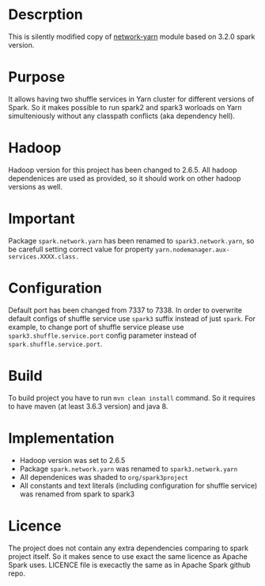 # Descrption
This is silently modified copy of [network-yarn](https://github.com/apache/spark/tree/v3.2.0/common/network-yarn) module based on 3.2.0 spark version.

# Purpose
It allows having two shuffle services in Yarn cluster for different versions of Spark. So it makes possible to run spark2 and spark3 worloads on Yarn simulteniously without any classpath conflicts (aka dependency hell).

# Hadoop
Hadoop version for this project has been changed to 2.6.5.
All hadoop dependenices are used as provided, so it should work on other hadoop versions as well.

# Important
Package `spark.network.yarn` has been renamed to `spark3.network.yarn`, so be carefull setting correct value for property `yarn.nodemanager.aux-services.XXXX.class.`

# Configuration
Default port has been changed from 7337 to 7338.
In order to overwrite default configs of shuffle service use `spark3` suffix instead of just `spark`. For example, to change port of shuffle service please use `spark3.shuffle.service.port` config parameter instead of `spark.shuffle.service.port`.

# Build
To build project you have to run `mvn clean install` command.
So it requires to have maven (at least 3.6.3 version) and java 8.

# Implementation
- Hadoop version was set to 2.6.5
- Package `spark.network.yarn` was renamed to `spark3.network.yarn`
- All dependenices was shaded to `org/spark3project`
- All constants and text literals (including configuration for shuffle service) was renamed from spark to spark3

# Licence
The project does not contain any extra dependencies comparing to spark project itself.
So it makes sence to use exact the same licence as Apache Spark uses.
LICENCE file is execactly the same as in Apache Spark github repo.
